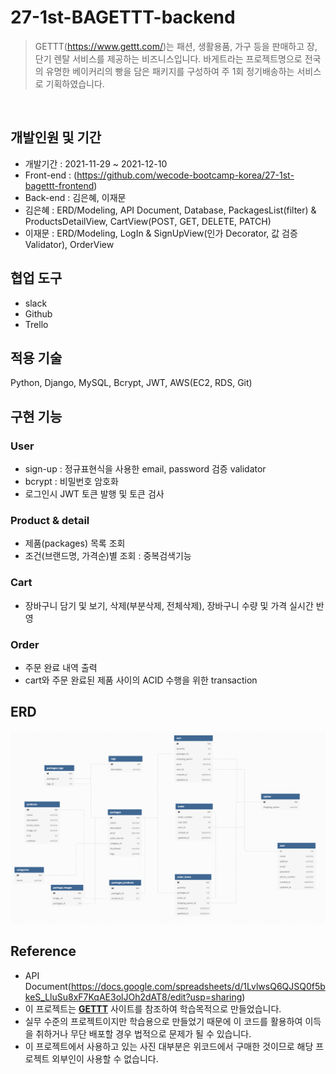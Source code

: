# 27-1st-BAGETTT-backend
> GETTT(https://www.gettt.com/)는 패션, 생활용품, 가구 등을 판매하고 장, 단기 렌탈 서비스를 제공하는 비즈니스입니다.
> 바게트라는 프로젝트명으로 전국의 유명한 베이커리의 빵을 담은 패키지를 구성하여 주 1회 정기배송하는 서비스로 기획하였습니다.

</br>

## 개발인원 및 기간
- 개발기간 : 2021-11-29 ~ 2021-12-10
- Front-end : (https://github.com/wecode-bootcamp-korea/27-1st-bagettt-frontend)
- Back-end : 김은혜, 이재문 <br>
- 김은혜 : ERD/Modeling, API Document, Database, PackagesList(filter) & ProductsDetailView, CartView(POST, GET, DELETE, PATCH)
- 이재문 : ERD/Modeling, LogIn & SignUpView(인가 Decorator, 값 검증 Validator), OrderView

## 협업 도구
- slack
- Github
- Trello

## 적용 기술
Python, Django, MySQL, Bcrypt, JWT, AWS(EC2, RDS, Git)

## 구현 기능

### User
- sign-up : 정규표현식을 사용한 email, password 검증 validator
- bcrypt : 비밀번호 암호화
- 로그인시 JWT 토큰 발행 및 토큰 검사

### Product & detail 
- 제품(packages) 목록 조회
- 조건(브랜드명, 가격순)별 조회 : 중복검색기능

### Cart
- 장바구니 담기 및 보기, 삭제(부분삭제, 전체삭제), 장바구니 수량 및 가격 실시간 반영

### Order
- 주문 완료 내역 출력
- cart와 주문 완료된 제품 사이의 ACID 수행을 위한 transaction 

## ERD
<img width="1018" alt="스크린샷 2021-12-12 오후 1.44.50.png" src="./src/database.png">

## Reference
- API Document(https://docs.google.com/spreadsheets/d/1LvlwsQ6QJSQ0f5bkeS_LluSu8xF7KqAE3olJOh2dAT8/edit?usp=sharing)
- 이 프로젝트는 [**GETTT**](https://www.gettt.com/) 사이트를 참조하여 학습목적으로 만들었습니다.
- 실무 수준의 프로젝트이지만 학습용으로 만들었기 때문에 이 코드를 활용하여 이득을 취하거나 무단 배포할 경우 법적으로 문제가 될 수 있습니다.
- 이 프로젝트에서 사용하고 있는 사진 대부분은 위코드에서 구매한 것이므로 해당 프로젝트 외부인이 사용할 수 없습니다.
